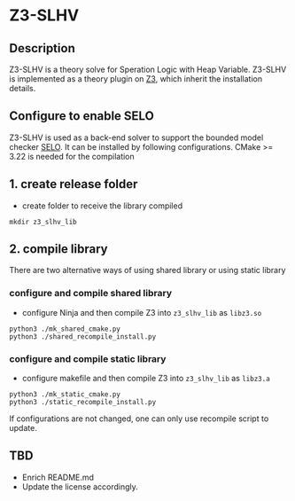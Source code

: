 # Z3-SLHV
## Description
Z3-SLHV is a theory solve for Speration Logic with Heap Variable.
Z3-SLHV is implemented as a theory plugin on [Z3](https://github.com/Z3Prover/z3/), which inherit the installation details.

## Configure to enable SELO
Z3-SLHV is used as a back-end solver to support the bounded model checker [SELO](anonymous.4open.science/r/SELO).
It can be installed by following configurations.
CMake >= 3.22 is needed for the compilation

## 1. create release folder
- create folder to receive the  library compiled
```
mkdir z3_slhv_lib
```
## 2. compile library
There are two alternative ways of using shared library or using static library
### configure and compile shared library
- configure Ninja and then compile Z3 into ```z3_slhv_lib``` as ```libz3.so```
```
python3 ./mk_shared_cmake.py
python3 ./shared_recompile_install.py
```
### configure and compile static library
- configure makefile and then compile Z3 into ```z3_slhv_lib``` as ```libz3.a```
```
python3 ./mk_static_cmake.py
python3 ./static_recompile_install.py
```

If configurations are not changed, one can only use recompile script to update.
## TBD
- Enrich README.md
- Update the license accordingly.





